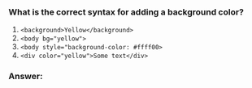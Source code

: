 ### What is the correct syntax for adding a background color?

1. `<background>Yellow</background>`
1. `<body bg="yellow">`
1. `<body style="background-color: #ffff00>`
1. `<div color="yellow">Some text</div>`

### Answer:

<body style="background-color: #ffff00>